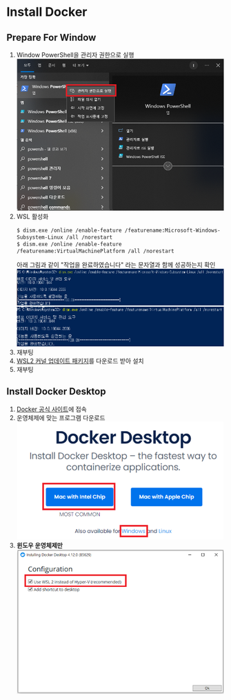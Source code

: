 # Install Docker

## Prepare For Window

1. Window PowerShell을 관리자 권한으로 실행 <br/>![POWERSHELL ADMIN](./powershell_admin.png)
2. WSL 활성화
    ~~~
    $ dism.exe /online /enable-feature /featurename:Microsoft-Windows-Subsystem-Linux /all /norestart
    $ dism.exe /online /enable-feature /featurename:VirtualMachinePlatform /all /norestart
    ~~~
    아래 그림과 같이 "작업을 완료하였습니다" 라는 문자열과 함께 성공하는지 확인 <br/>
    ![WSL ENABLE](./wsl_enable_result.png)<br/>
    ![VMP ENABLE](./vmp_enable_result.png)<br/>
3. 재부팅
4. [WSL2 커널 업데이트 패키지](https://wslstorestorage.blob.core.windows.net/wslblob/wsl_update_x64.msi)를 다운로드 받아 설치 
5. 재부팅
   

## Install Docker Desktop

1. [Docker 공식 사이트](https://www.docker.com/products/docker-desktop/)에 접속<br/>
2. 운영체제에 맞는 프로그램 다운로드<br/>
    ![Download Image](./download_board.png)
3. **윈도우 운영체제만**<br/>
    ![Enable WSL](./enable_wsl_while_install.png)
